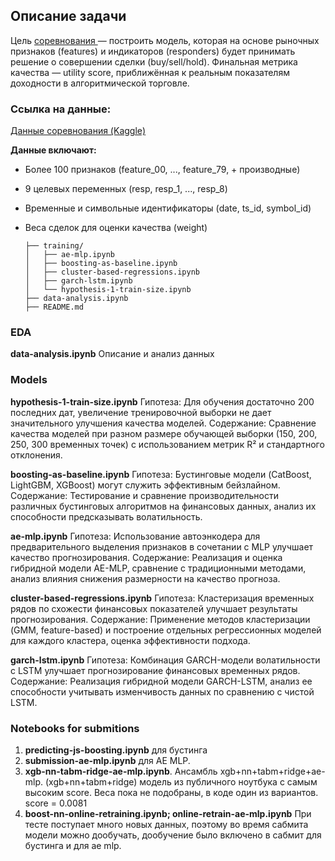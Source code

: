 ## Описание задачи
Цель [соревнования ]([url](https://www.kaggle.com/competitions/jane-street-real-time-market-data-forecasting/overview))— построить модель, которая на основе рыночных признаков (features) и индикаторов (responders) будет принимать решение о совершении сделки (buy/sell/hold). Финальная метрика качества — utility score, приближённая к реальным показателям доходности в алгоритмической торговле.

### Ссылка на данные:
[Данные соревнования (Kaggle)](https://www.kaggle.com/competitions/jane-street-real-time-market-data-forecasting/data)

**Данные включают:**
* Более 100 признаков (feature_00, ..., feature_79, + производные)
* 9 целевых переменных (resp, resp_1, ..., resp_8)
* Временные и символьные идентификаторы (date, ts_id, symbol_id)
* Веса сделок для оценки качества (weight)

      ├── training/
      │   ├── ae-mlp.ipynb
      │   ├── boosting-as-baseline.ipynb
      │   ├── cluster-based-regressions.ipynb
      │   ├── garch-lstm.ipynb
      │   └── hypothesis-1-train-size.ipynb
      ├── data-analysis.ipynb
      ├── README.md


### EDA
**data-analysis.ipynb**
Описание и анализ данных

### Models
**hypothesis-1-train-size.ipynb**
Гипотеза: Для обучения достаточно 200 последних дат, увеличение тренировочной выборки не дает значительного улучшения качества моделей.
Содержание: Сравнение качества моделей при разном размере обучающей выборки (150, 200, 250, 300 временных точек) с использованием метрик R² и стандартного отклонения.

**boosting-as-baseline.ipynb**
Гипотеза: Бустинговые модели (CatBoost, LightGBM, XGBoost) могут служить эффективным бейзлайном.
Содержание: Тестирование и сравнение производительности различных бустинговых алгоритмов на финансовых данных, анализ их способности предсказывать волатильность.

**ae-mlp.ipynb**
Гипотеза: Использование автоэнкодера для предварительного выделения признаков в сочетании с MLP улучшает качество прогнозирования.
Содержание: Реализация и оценка гибридной модели AE-MLP, сравнение с традиционными методами, анализ влияния снижения размерности на качество прогноза.

**cluster-based-regressions.ipynb**
Гипотеза: Кластеризация временных рядов по схожести финансовых показателей улучшает результаты прогнозирования.
Содержание: Применение методов кластеризации (GMM, feature-based) и построение отдельных регрессионных моделей для каждого кластера, оценка эффективности подхода.

**garch-lstm.ipynb**
Гипотеза: Комбинация GARCH-модели волатильности с LSTM улучшает прогнозирование финансовых временных рядов.
Содержание: Реализация гибридной модели GARCH-LSTM, анализ ее способности учитывать изменчивость данных по сравнению с чистой LSTM.
### Notebooks for submitions
1. **predicting-js-boosting.ipynb** для бустинга
2. **submission-ae-mlp.ipynb** для AE MLP.
3. **xgb-nn-tabm-ridge-ae-mlp.ipynb**. Ансамбль xgb+nn+tabm+ridge+ae-mlp. (xgb+nn+tabm+ridge) модель из публичного ноутбука с самым высоким score. Веса пока не подобраны, в коде один из вариантов. score = 0.0081
5. **boost-nn-online-retraining.ipynb; online-retrain-ae-mlp.ipynb** При тесте поступает много новых данных, поэтому во время сабмита модели можно дообучать, дообучение было включено в сабмит для бустинга и для ae mlp.




